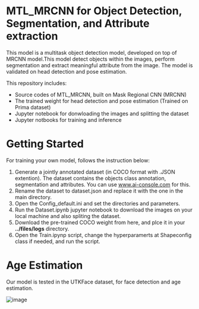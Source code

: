 # MTL_MRCNN for Object Detection, Segmentation, and Attribute extraction
This model is a multitask object detection model, developed on top of MRCNN model.This model detect objects within the images, perform segmentation and extract meaningful attribute from the image. The model is validated on head detection and pose estimation.  

This repository includes:
* Source codes of MTL_MRCNN, built on Mask Regional CNN (MRCNN)
* The trained weight for head detection and pose estimation (Trained on Prima dataset)
* Jupyter notebook for donwloading the images and splitting the dataset
* Jupyter notbooks for training and inference

# Getting Started
For training your own model, follows the instruction below:
1. Generate a jointly annotated dataset (in COCO format with .JSON extention). The dataset contains the objects class annotation, segmentation and attributes. You can use www.ai-console.com for this.
2. Rename the dataset to dataset.json and replace it with the one in the main directory.
3. Open the Config_default.ini and set the directories and parameters.
4. Run the Dataset.ipynb jupyter notebook to download the images on your local machine and also spliting the dataset.
5. Download the pre-trained COCO weight from here, and plce it in your **../files/logs** directory.
6. Open the Train.ipynp script, change the hyperparamerts at Shapeconfig class if needed, and run the script.

# Age Estimation
Our model is tested in the UTKFace dataset, for face detection and age estimation. 

![image](https://user-images.githubusercontent.com/45915632/150688616-bd134d70-2966-4358-b8ba-8dab1d6d3a7a.png)
